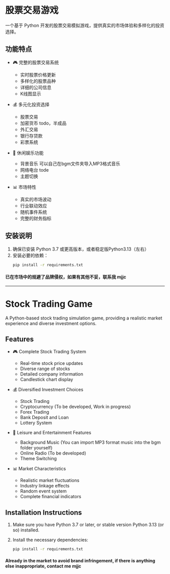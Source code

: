 # 股票交易游戏

一个基于 Python 开发的股票交易模拟游戏，提供真实的市场体验和多样化的投资选择。

## 功能特点

- 🎮 完整的股票交易系统
  - 实时股票价格更新
  - 多样化的股票品种
  - 详细的公司信息
  - K线图显示

- 💰 多元化投资选择
  - 股票交易  
  - 加密货币  todo，半成品
  - 外汇交易
  - 银行存贷款
  - 彩票系统  

- 🎵 休闲娱乐功能
  - 背景音乐   可以自己在bgm文件夹导入MP3格式音乐
  - 网络电台  tode
  - 主题切换  

- 📊 市场特性
  - 真实的市场波动
  - 行业联动效应
  - 随机事件系统
  - 完整的财务指标

## 安装说明

1. 确保已安装 Python 3.7 或更高版本，或者稳定版Python3.13（左右）
2. 安装必要的依赖：
   ```bash
   pip install -r requirements.txt
   ```

#### 已在市场中的规避了品牌侵权，如果有其他不妥，联系我  mjjc

---

# Stock Trading Game

A Python-based stock trading simulation game, providing a realistic market experience and diverse investment options.

## Features

- 🎮 Complete Stock Trading System
  - Real-time stock price updates
  - Diverse range of stocks
  - Detailed company information
  - Candlestick chart display

- 💰 Diversified Investment Choices
  - Stock Trading
  - Cryptocurrency (To be developed, Work in progress)
  - Forex Trading
  - Bank Deposit and Loan
  - Lottery System

- 🎵 Leisure and Entertainment Features
  - Background Music (You can import MP3 format music into the bgm folder yourself)
  - Online Radio (To be developed)
  - Theme Switching

- 📊 Market Characteristics
  - Realistic market fluctuations
  - Industry linkage effects
  - Random event system
  - Complete financial indicators

## Installation Instructions

1.  Make sure you have Python 3.7 or later, or stable version Python 3.13 (or so) installed.

2.  Install the necessary dependencies:

    ```bash
    pip install -r requirements.txt
    ```

#### Already in the market to avoid brand infringement, if there is anything else inappropriate, contact me mjjc
